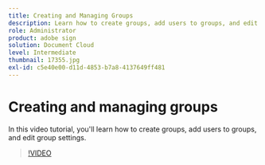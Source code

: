 ```yaml
---
title: Creating and Managing Groups
description: Learn how to create groups, add users to groups, and edit group settings
role: Administrator
product: adobe sign
solution: Document Cloud
level: Intermediate
thumbnail: 17355.jpg
exl-id: c5e40e00-d11d-4853-b7a8-4137649ff481
---
```

# Creating and managing groups

In this video tutorial, you'll learn how to create groups, add users to groups, and edit group settings.

>[!VIDEO](https://video.tv.adobe.com/v/17355?hidetitle=true)
